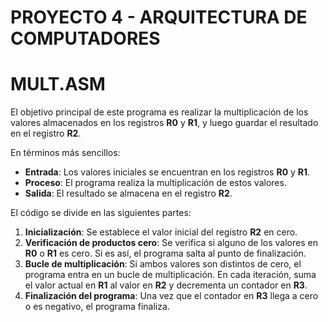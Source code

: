 # PROYECTO 4 - ARQUITECTURA DE COMPUTADORES

# MULT.ASM
El objetivo principal de este programa es realizar la multiplicación de los valores almacenados en los registros **R0** y **R1**, y luego guardar el resultado en el registro **R2**.

En términos más sencillos:
- **Entrada**: Los valores iniciales se encuentran en los registros **R0** y **R1**.
- **Proceso**: El programa realiza la multiplicación de estos valores.
- **Salida**: El resultado se almacena en el registro **R2**.

El código se divide en las siguientes partes:
1. **Inicialización**: Se establece el valor inicial del registro **R2** en cero.
2. **Verificación de productos cero**: Se verifica si alguno de los valores en **R0** o **R1** es cero. Si es así, el programa salta al punto de finalización.
3. **Bucle de multiplicación**: Si ambos valores son distintos de cero, el programa entra en un bucle de multiplicación. En cada iteración, suma el valor actual en **R1** al valor en **R2** y decrementa un contador en **R3**.
4. **Finalización del programa**: Una vez que el contador en **R3** llega a cero o es negativo, el programa finaliza.

# 
